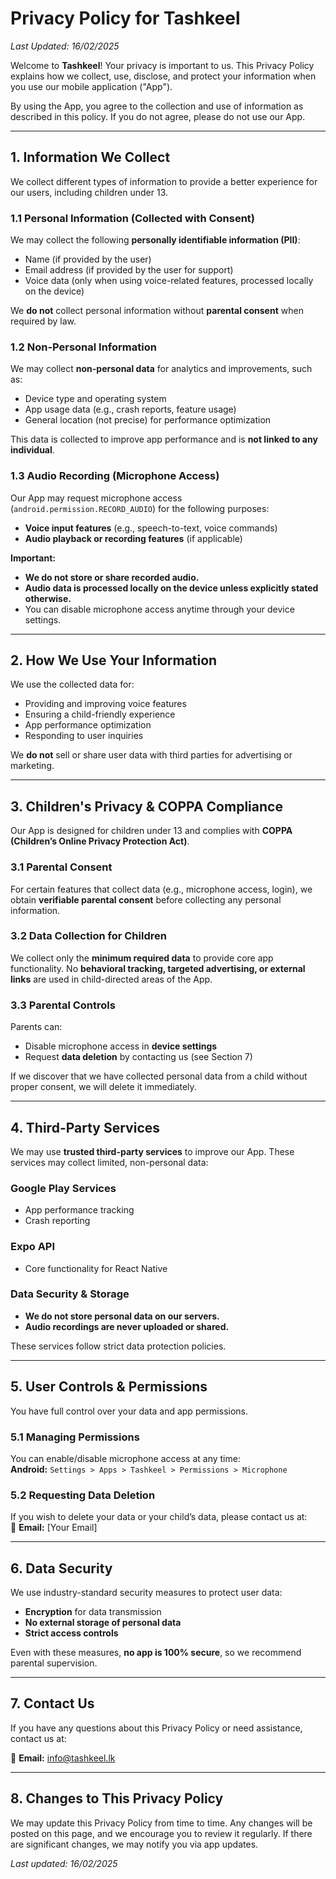 # Privacy Policy for Tashkeel  
_Last Updated: 16/02/2025_

Welcome to **Tashkeel**! Your privacy is important to us. This Privacy Policy explains how we collect, use, disclose, and protect your information when you use our mobile application ("App").  

By using the App, you agree to the collection and use of information as described in this policy. If you do not agree, please do not use our App.

---

## 1. Information We Collect  
We collect different types of information to provide a better experience for our users, including children under 13.

### 1.1 Personal Information (Collected with Consent)  
We may collect the following **personally identifiable information (PII)**:  
- Name (if provided by the user)  
- Email address (if provided by the user for support)  
- Voice data (only when using voice-related features, processed locally on the device)  

We **do not** collect personal information without **parental consent** when required by law.

### 1.2 Non-Personal Information  
We may collect **non-personal data** for analytics and improvements, such as:  
- Device type and operating system  
- App usage data (e.g., crash reports, feature usage)  
- General location (not precise) for performance optimization  

This data is collected to improve app performance and is **not linked to any individual**.

### 1.3 Audio Recording (Microphone Access)  
Our App may request microphone access (`android.permission.RECORD_AUDIO`) for the following purposes:  
- **Voice input features** (e.g., speech-to-text, voice commands)  
- **Audio playback or recording features** (if applicable)  

**Important:**  
- **We do not store or share recorded audio.**  
- **Audio data is processed locally on the device unless explicitly stated otherwise.**  
- You can disable microphone access anytime through your device settings.

---

## 2. How We Use Your Information  
We use the collected data for:  
- Providing and improving voice features  
- Ensuring a child-friendly experience  
- App performance optimization  
- Responding to user inquiries  

We **do not** sell or share user data with third parties for advertising or marketing.

---

## 3. Children's Privacy & COPPA Compliance  
Our App is designed for children under 13 and complies with **COPPA (Children’s Online Privacy Protection Act)**.  

### 3.1 Parental Consent  
For certain features that collect data (e.g., microphone access, login), we obtain **verifiable parental consent** before collecting any personal information.  

### 3.2 Data Collection for Children  
We collect only the **minimum required data** to provide core app functionality. No **behavioral tracking, targeted advertising, or external links** are used in child-directed areas of the App.

### 3.3 Parental Controls  
Parents can:  
- Disable microphone access in **device settings**  
- Request **data deletion** by contacting us (see Section 7)  

If we discover that we have collected personal data from a child without proper consent, we will delete it immediately.

---

## 4. Third-Party Services  
We may use **trusted third-party services** to improve our App. These services may collect limited, non-personal data:  

### Google Play Services  
- App performance tracking  
- Crash reporting  

### Expo API  
- Core functionality for React Native  

### Data Security & Storage  
- **We do not store personal data on our servers.**  
- **Audio recordings are never uploaded or shared.**  

These services follow strict data protection policies.

---

## 5. User Controls & Permissions  
You have full control over your data and app permissions.  

### 5.1 Managing Permissions  
You can enable/disable microphone access at any time:  
**Android:** `Settings > Apps > Tashkeel > Permissions > Microphone`  

### 5.2 Requesting Data Deletion  
If you wish to delete your data or your child’s data, please contact us at:  
📧 **Email:** [Your Email]  

---

## 6. Data Security  
We use industry-standard security measures to protect user data:  
- **Encryption** for data transmission  
- **No external storage of personal data**  
- **Strict access controls**  

Even with these measures, **no app is 100% secure**, so we recommend parental supervision.

---

## 7. Contact Us  
If you have any questions about this Privacy Policy or need assistance, contact us at:  

📧 **Email:** info@tashkeel.lk 

---

## 8. Changes to This Privacy Policy  
We may update this Privacy Policy from time to time. Any changes will be posted on this page, and we encourage you to review it regularly. If there are significant changes, we may notify you via app updates.

_Last updated: 16/02/2025_
